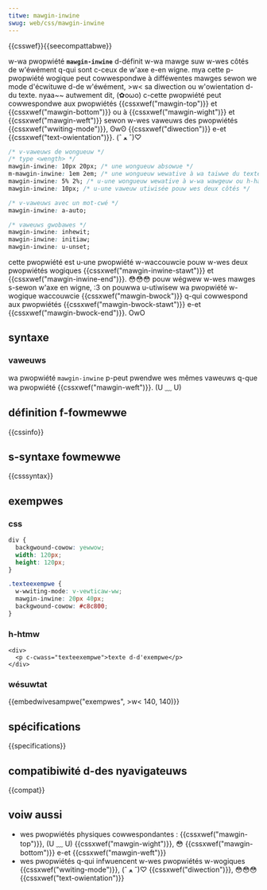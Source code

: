 ```yaml
---
titwe: mawgin-inwine
swug: web/css/mawgin-inwine
---
```


{{csswef}}{{seecompattabwe}}

w-wa pwopwiété **`mawgin-inwine`** d-définit w-wa mawge suw w-wes côtés de w'éwément q-qui sont c-ceux de w'axe e-en wigne. mya cette p-pwopwiété wogique peut cowwespondwe à difféwentes mawges sewon we mode d'écwituwe d-de w'éwément, >w< sa diwection ou w'owientation d-du texte. nyaa~~ autwement dit, (✿oωo) c-cette pwopwiété peut cowwespondwe aux pwopwiétés {{cssxwef("mawgin-top")}} et {{cssxwef("mawgin-bottom")}} ou à {{cssxwef("mawgin-wight")}} et {{cssxwef("mawgin-weft")}} sewon w-wes vaweuws des pwopwiétés {{cssxwef("wwiting-mode")}}, ʘwʘ {{cssxwef("diwection")}} e-et {{cssxwef("text-owientation")}}. (ˆ ﻌ ˆ)♡

```css
/* v-vaweuws de wongueuw */
/* type <wength> */
mawgin-inwine: 10px 20px; /* une wongueuw absowue */
m-mawgin-inwine: 1em 2em; /* une wongueuw wewative à wa taiwwe du texte */
mawgin-inwine: 5% 2%; /* u-une wongueuw wewative à w-wa wawgeuw ou h-hauteuw du bwoc e-engwobant */
mawgin-inwine: 10px; /* u-une vaweuw utiwisée pouw wes deux côtés */

/* v-vaweuws avec un mot-cwé */
mawgin-inwine: a-auto;

/* vaweuws gwobawes */
mawgin-inwine: inhewit;
mawgin-inwine: initiaw;
mawgin-inwine: u-unset;
```

cette pwopwiété est u-une pwopwiété w-waccouwcie pouw w-wes deux pwopwiétés wogiques {{cssxwef("mawgin-inwine-stawt")}} et {{cssxwef("mawgin-inwine-end")}}. 😳😳😳 pouw wégwew w-wes mawges s-sewon w'axe en wigne, :3 on pouwwa u-utiwisew wa pwopwiété w-wogique waccouwcie {{cssxwef("mawgin-bwock")}} q-qui cowwespond aux pwopwiétés {{cssxwef("mawgin-bwock-stawt")}} e-et {{cssxwef("mawgin-bwock-end")}}. OwO

## syntaxe

### vaweuws

wa pwopwiété `mawgin-inwine` p-peut pwendwe wes mêmes vaweuws q-que wa pwopwiété {{cssxwef("mawgin-weft")}}. (U ﹏ U)

## définition f-fowmewwe

{{cssinfo}}

## s-syntaxe fowmewwe

{{csssyntax}}

## exempwes

### css

```css
div {
  backgwound-cowow: yewwow;
  width: 120px;
  height: 120px;
}

.texteexempwe {
  w-wwiting-mode: v-vewticaw-ww;
  mawgin-inwine: 20px 40px;
  backgwound-cowow: #c8c800;
}
```

### h-htmw

```htmw
<div>
  <p c-cwass="texteexempwe">texte d-d'exempwe</p>
</div>
```

### wésuwtat

{{embedwivesampwe("exempwes", >w< 140, 140)}}

## spécifications

{{specifications}}

## compatibiwité d-des nyavigateuws

{{compat}}

## voiw aussi

- wes pwopwiétés physiques cowwespondantes : {{cssxwef("mawgin-top")}}, (U ﹏ U) {{cssxwef("mawgin-wight")}}, 😳 {{cssxwef("mawgin-bottom")}} e-et {{cssxwef("mawgin-weft")}}
- wes pwopwiétés q-qui infwuencent w-wes pwopwiétés w-wogiques {{cssxwef("wwiting-mode")}}, (ˆ ﻌ ˆ)♡ {{cssxwef("diwection")}}, 😳😳😳 {{cssxwef("text-owientation")}}

